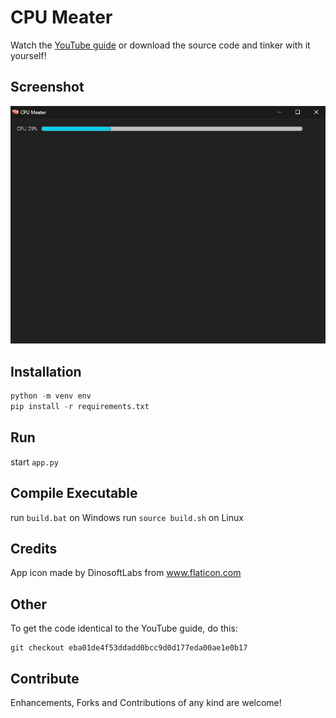 # CPU Meater

Watch the [YouTube guide](https://youtu.be/nNQGmO2RLe4) or download the source code and tinker with it yourself!

## Screenshot

![](demo.gif)

## Installation

```py
python -m venv env
pip install -r requirements.txt
```

## Run

start `app.py`

## Compile Executable

run `build.bat` on Windows
run `source build.sh` on Linux


## Credits

App icon made by DinosoftLabs from www.flaticon.com

## Other

To get the code identical to the YouTube guide, do this:

```git
git checkout eba01de4f53ddadd0bcc9d0d177eda00ae1e0b17
```

## Contribute

Enhancements, Forks and Contributions of any kind are welcome!

